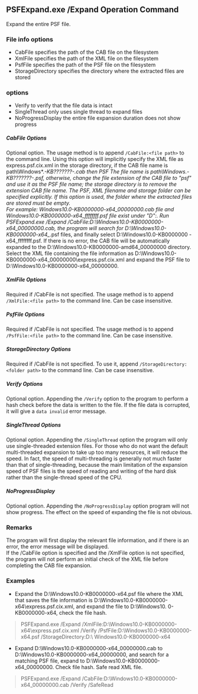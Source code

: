 ## PSFExpand.exe /Expand Operation Command
Expand the entire PSF file.
### File info options
- CabFile specifies the path of the CAB file on the filesystem
- XmlFile specifies the path of the XML file on the filesystem
- PsfFile specifies the path of the PSF file on the filesystem
- StorageDirectory specifies the directory where the extracted files are stored
### options
- Verify to verify that the file data is intact
- SingleThread only uses single thread to expand files
- NoProgressDisplay the entire file expansion duration does not show progress
##### CabFile Options
Optional option. The usage method is to append `/CabFile:<file path>` to the command line. Using this option will implicitly specify the XML file as express.psf.cix.xml in the storage directory, if the CAB file name is path\Windows*.*-KB???????-*_*.cab then PSF The file name is path\Windows*.*-KB???????-*_*.psf, otherwise, change the file extension of the CAB file to "psf" and use it as the PSF file name; the storage directory is to remove the extension CAB file name. The PSF, XML filename and storage folder can be specified explicitly.
If this option is used, the folder where the extracted files are stored must be empty.   
For example: Windows10.0-KB0000000-x64_00000000.cab file and Windows10.0-KB0000000-x64_ffffffff.psf file exist under "D":. Run PSFExpand.exe /Expand /CabFile:D:\Windows10.0-KB0000000-x64_00000000.cab, the program will search for D:\Windows10.0-KB0000000-x64_*.psf files, and finally select D:\Windows10.0-KB0000000 -x64_ffffffff.psf. If there is no error, the CAB file will be automatically expanded to the D:\Windows10.0-KB0000000-amd64_00000000 directory. Select the XML file containing the file information as D:\Windows10.0-KB0000000-x64_00000000\express.psf.cix.xml and expand the PSF file to D:\Windows10.0-KB0000000-x64_00000000.
##### XmlFile Options
Required if /CabFile is not specified. The usage method is to append `/XmlFile:<file path>` to the command line. Can be case insensitive.
##### PsfFile Options
Required if /CabFile is not specified. The usage method is to append `/PsfFile:<file path>` to the command line. Can be case insensitive.
##### StorageDirectory Options
Required if /CabFile is not specified. To use it, append `/StorageDirectory:<folder path>` to the command line. Can be case insensitive.
##### Verify Options
Optional option. Appending the `/Verify` option to the program to perform a hash check before the data is written to the file. If the file data is corrupted, it will give a `data invalid` error message.
##### SingleThread Options
Optional option. Appending the `/SingleThread` option the program will only use single-threaded extension files. For those who do not want the default multi-threaded expansion to take up too many resources, it will reduce the speed. In fact, the speed of multi-threading is generally not much faster than that of single-threading, because the main limitation of the expansion speed of PSF files is the speed of reading and writing of the hard disk rather than the single-thread speed of the CPU.
##### NoProgressDisplay
Optional option. Appending the `/NoProgressDisplay` option program will not show progress. The effect on the speed of expanding the file is not obvious.
### Remarks
The program will first display the relevant file information, and if there is an error, the error message will be displayed.  
If the /CabFile option is specified and the /XmlFile option is not specified, the program will not perform an initial check of the XML file before completing the CAB file expansion.
### Examples
- Expand the D:\Windows10.0-KB0000000-x64.psf file where the XML that saves the file information is D:\Windows10.0-KB0000000-x64\express.psf.cix.xml, and expand the file to D:\Windows10. 0-KB0000000-x64, check the file hash.
>PSFExpand.exe /Expand /XmlFile:D:\Windows10.0-KB0000000-x64\express.psf.cix.xml /Verify /PsfFile:D:\Windows10.0-KB0000000-x64.psf /StorageDirectory:D:\ Windows10.0-KB0000000-x64

- Expand D:\Windows10.0-KB0000000-x64_00000000.cab to D:\Windows10.0-KB0000000-x64_00000000, and search for a matching PSF file, expand to D:\Windows10.0-KB0000000-x64_00000000. Check file hash. Safe read XML file.
>PSFExpand.exe /Expand /CabFile:D:\Windows10.0-KB0000000-x64_00000000.cab /Verify /SafeRead
